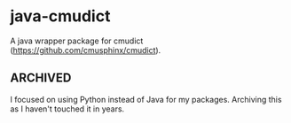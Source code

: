 # java-cmudict

A java wrapper package for cmudict (https://github.com/cmusphinx/cmudict).

## ARCHIVED

I focused on using Python instead of Java for my packages. Archiving this as I haven't touched it in years.
